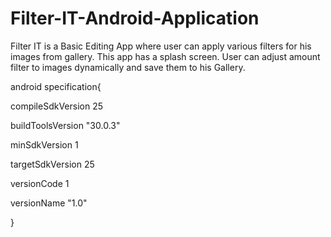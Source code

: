# Filter-IT-Android-Application
Filter IT is a Basic Editing App where user can apply various filters for his images from gallery. This app has a splash screen. User can adjust amount filter to images dynamically and save them to his Gallery.

android specification{

compileSdkVersion 25

buildToolsVersion "30.0.3"

minSdkVersion 1

targetSdkVersion 25

versionCode 1

versionName "1.0"

}
